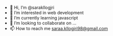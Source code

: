 - 👋 Hi, I’m @sarakllogjri
- 👀 I’m interested in web development
- 🌱 I’m currently learning javascript
- 💞️ I’m looking to collaborate on ...
- 📫 How to reach me saraa.kllogjri98@gmail.com

<!---
sarakllogjri/sarakllogjri is a ✨ special ✨ repository because its `README.md` (this file) appears on your GitHub profile.
You can click the Preview link to take a look at your changes.
--->
